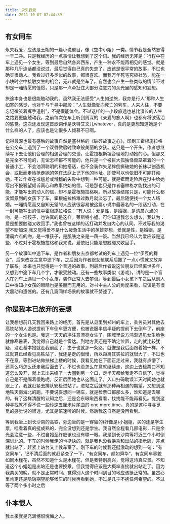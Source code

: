```yaml
---
title: 永失我爱
date: 2021-10-07 02:44:39
---
```


## 有女同车

永失我爱，应该是王朔的一篇小说题目，像《空中小姐》一类。情节我是全然忘得一干二净。只是我经历的一点事情让我想到了这个词。我的经历无非是：行程中在车上遇见一个女生，等到最后自然各奔西东，产生一种永不能再相见的感觉。就是那种几乎连话都没说过，最后觉得自己真的失恋了。应该是很平常的故事，不过也确实很动人。我看过好多类似的故事，都很喜欢。而我万年死宅究极社恐，能在一小块时空中接触女生的机会，无非就是坐车了。自然也会产生一些类似的情节不过却是一厢情愿的憧憬，只是那一点牵扯住大部分注意力的余光里的感知和妄想。

旅途本身也是很能触动我的。虽然我无法感受“人生如逆旅，我亦是行人”那种人生如寄的感觉，也对千与千寻中那段：“人生就像驶向死亡的列车，人来人往，不要忘记微笑着挥手道别”，不是很能体会。不过这样的一小段旅途也总比漫长的人生之路要更能触动我，之前每次在车上听到周深的《亲爱的旅人啊》也都有将欲落泪的感觉。这次还发现这首歌词作是沃特艾文儿whatever，真的是更想知道她是个什么样的人了，应该也是让很多人倾慕不已啊。

记得最深也最有感触的故事自然是塞林格的《破碎故事之心》，印刷工霍根施拉格在公交车上遇到了一个双唇微启时致命般美丽的女孩。这只是一个开头，作者想继续写下去让他们合理的相遇合理的交谈，让霍拉根斯坦合理地打动她的心。但那又是完全不可能的，无论怎样都不可能的，他只是一个被巨大孤独怪兽笼罩着的一个普通小工，不会油滑聪明的和她搭话，也不会装作失足摔倒撕破她的长袜以创造机会，或铤而走险抢走她的包在法庭上记下他的地址。即使可以也依旧不可能打动她。不过作者在或尴尬或滑稽的失败中想到一种可能。就是铤而走险后在狱中给她写出不报奢望倾诉真心和故事终始的信。可是那也只是作者塞林格才能找出的可能，才能写出的动人的信，却不是霍根施拉格啊。所以故事结尾只是，可能什么都没留意到的女孩下了车，霍根施拉格难过数月就淡忘了，最后随便找一个女人结婚。一厢情愿而又自知无望的人应该很容易被这篇小说中最著名的一段话打动，在一封可能写出的信中霍根施拉格说：“有人说：爱是性，是婚姻，是清晨六点的吻，是一堆孩子，也许真的是这样。莱斯特小姐。可你知道我怎么想么，我认为：爱是想要触碰又收回手。”我也曾被这样的话打动并发自内心的认同。不过等我的渴望不断加深,我又觉得爱不是什么疲惫生活中的英雄梦想，爱就是性，是婚姻，是清晨六点的吻，是一堆孩子，是肌肤之亲是一蔬一饭。当然我已经认为爱应该是这些，不过对于霍根施拉格和我来说，爱依旧只能是想触碰又收回手。

<!-- 哈哈哈本来想着，这些天活得太累，把这沉痛的离别的心情花几天时间先叙述一下，然后再看看能不能重整旗鼓学点什么。然后发现这拖了几天，这点沉痛的离愁别绪就忘完了。果然人是种卑鄙的动物，什么都会习惯的，又什么都不太习惯 -->

另一个故事叫中途下车，是作者和朋友去京都考试的列车上遇见一位“伊豆的舞女”，后来改变主意中途下车，之后因为作者跟女孩联系后撒了一点小慌就又放弃了联系。本来也只觉得是一个普通的故事，到最后作者说这位朋友已经离世多年，又想到中途下车几个字，才很受触动。还有一些故事类似《游戏》，讲的是一个盲人在列车上遇见一个小女孩，装作正常人去攀谈。等到最后小女孩下车之后从别人口中得知小女孩的眼睛也是美丽而无用的。对书中主人公的角度来看，应该是有很大震动和遗憾的。还有几篇同样场景的故事就不赘述了。

## 你是我本已放弃的妄想

让我想想前几天我回来路上的经历。首先是从县里到郑州的车上，乘务员对其他去高铁站的人游说提前下车倒车更方便，也被说服半信半疑的提前下去倒车了，前座的一个女生也是。我这一天天的净注意漂亮女生了，围城里说方鸿渐遇见女生脸色就像寒暑表，我觉得自己就是个雷达。到地方我还是不确定位置，走的就比较犹疑，没走基本她就走我前面了，由于也就那一条路，就像是我后面跟着她一样，不过就算已经看见高铁站了，我还是走的很慢，所以距离其实拉的就很大了，不过也不在意。等到进站做扶梯上楼的时候，我看见她在下面正走过来，我就有点懵了，还真么巧怎么还走我后面去了。不过也没怎么在意就继续走，这边上去检票口不知道怎么没开，就上去出来绕了一大圈到另一个口，走半天都给我走不自信了，觉得自己是不是隔着傻跑呢。反正后面她也从这面走了，入口扫码耽误半天时间她也就跟上了。我就赶紧去排队安检进站了。进站之后就有那种再相遇的期望。又想到这地铁天南海北的跑，不要说妄想同一辆车，就是检票口都那么多，谁知道是去哪的。有了这样清醒的认知之后，还是会东瞅瞅西看看，找找能不能再看见。提到这种寻找就不得不说一些秒速五厘米片尾曲的 one more time。真的是这种寻寻觅觅的感觉说的很透，尤其是倍速听的时候。然后我这自然是没再看到。

等到我坐上到长沙南的高铁，旁边坐的是一穿貂的(好像是)小姐姐，买的还是学生票，哇看着真的挺成熟的，完全没想到还是学生。我自然全程看几部电影，只是余光会注意一些，不过自始至终应该也没有瞟一眼。我是到长沙南等将近三个小时倒深圳北的。下车的时候我走的也挺快的，就是我也没看换乘和出站的指示牌，差点就出站了，赶紧上站台又上候车室了。刚下车的时候我还挺激动的想到一句：“有女同车”，记不清后面的就赶紧查了一下，“有女同车，颜如舜华”，有女同车容貌如同木槿花，虽然不知道什么是木槿花，但是我特别高兴，觉得这诗真应景。不知道这个小姐姐是出站还是也要换乘。但我觉得应该是大概率直接就出站走了。因为我票买的晚，就不是正常时间。觉得别人这个时间到目的地应该挺正常的。虽然心里肯定还是隐隐期望能够候车的时候再看到她，不过是几乎不抱任何希望的。不过等了两个多小时之后

## 仆本恨人

我本来就是充满憾恨愧悔之人。
